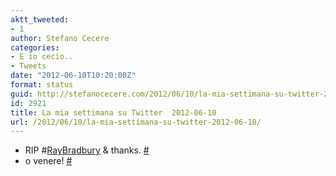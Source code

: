 ```yaml
---
aktt_tweeted:
- 1
author: Stefano Cecere
categories:
- E io cecio..
- Tweets
date: "2012-06-10T10:20:00Z"
format: status
guid: http://stefanocecere.com/2012/06/10/la-mia-settimana-su-twitter-2012-06-10/
id: 2921
title: La mia settimana su Twitter  2012-06-10
url: /2012/06/10/la-mia-settimana-su-twitter-2012-06-10/
---
```


<ul class="aktt_tweet_digest">
  <li>
    RIP #<a href="http://search.twitter.com/search?q=%23RayBradbury" class="aktt_hashtag">RayBradbury</a> & thanks. <a href="http://twitter.com/StefanoCecere/statuses/210487424541933569" class="aktt_tweet_time">#</a>
  </li>
  <li>
    o venere! <a href="http://twitter.com/StefanoCecere/statuses/210151577976184832" class="aktt_tweet_time">#</a>
  </li>
</ul>